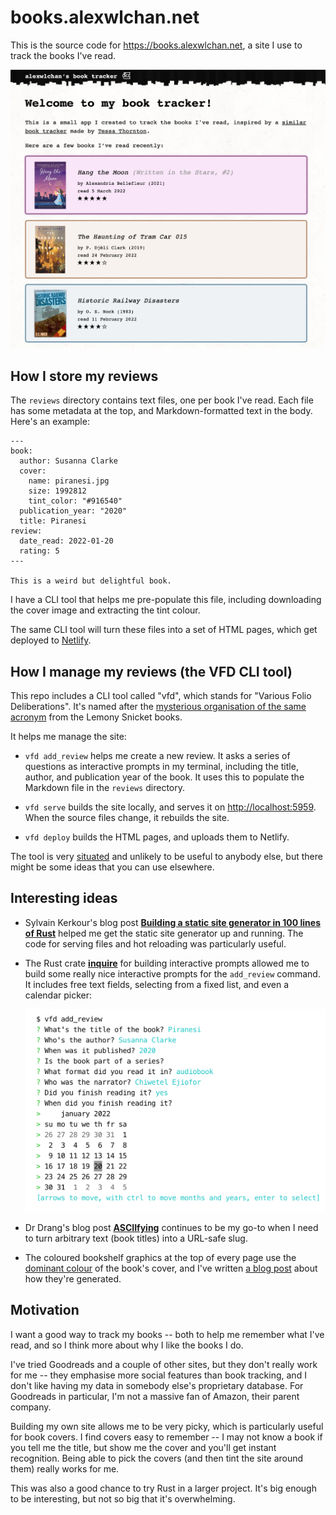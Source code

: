 # books.alexwlchan.net

This is the source code for <https://books.alexwlchan.net>, a site I use to track the books I've read.

![A screenshot of the homepage, which has a brief introductory paragraph and a list of three recent books.](books_screenshot.png)



## How I store my reviews

The `reviews` directory contains text files, one per book I've read.
Each file has some metadata at the top, and Markdown-formatted text in the body.
Here's an example:

```
---
book:
  author: Susanna Clarke
  cover:
    name: piranesi.jpg
    size: 1992812
    tint_color: "#916540"
  publication_year: "2020"
  title: Piranesi
review:
  date_read: 2022-01-20
  rating: 5
---

This is a weird but delightful book.
```

I have a CLI tool that helps me pre-populate this file, including downloading the cover image and extracting the tint colour.

The same CLI tool will turn these files into a set of HTML pages, which get deployed to [Netlify].

[Netlify]: https://www.netlify.com/



## How I manage my reviews (the VFD CLI tool)

This repo includes a CLI tool called "vfd", which stands for "Various Folio Deliberations".
It's named after the [mysterious organisation of the same acronym][vfd] from the Lemony Snicket books.

It helps me manage the site:

-   `vfd add_review` helps me create a new review.
    It asks a series of questions as interactive prompts in my terminal, including the title, author, and publication year of the book.
    It uses this to populate the Markdown file in the `reviews` directory.

-   `vfd serve` builds the site locally, and serves it on <http://localhost:5959>.
    When the source files change, it rebuilds the site.

-   `vfd deploy` builds the HTML pages, and uploads them to Netlify.

The tool is very [situated] and unlikely to be useful to anybody else, but there might be some ideas that you can use elsewhere.

[vfd]: https://snicket.fandom.com/wiki/Volunteer_Fire_Department
[situated]: https://www.drmaciver.com/2018/11/situated-software/



## Interesting ideas

*   Sylvain Kerkour's blog post [**Building a static site generator in 100 lines of Rust**](https://kerkour.com/rust-static-site-generator) helped me get the static site generator up and running.
    The code for serving files and hot reloading was particularly useful.

*   The Rust crate [**inquire**](https://crates.io/crates/inquire) for building interactive prompts allowed me to build some really nice interactive prompts for the `add_review` command.
    It includes free text fields, selecting from a fixed list, and even a calendar picker:

    ![Screenshot of a terminal with an inline calendar picker.](inquire_screenshot.png)

*   Dr Drang's blog post [**ASCIIfying**](http://www.leancrew.com/all-this/2014/10/asciifying/) continues to be my go-to when I need to turn arbitrary text (book titles) into a URL-safe slug.

*   The coloured bookshelf graphics at the top of every page use the [dominant colour](https://github.com/alexwlchan/dominant_colours) of the book's cover, and I've written [a blog post](https://alexwlchan.net/2022/01/rusty-shelves/) about how they're generated.


## Motivation

I want a good way to track my books -- both to help me remember what I've read, and so I think more about why I like the books I do.

I've tried Goodreads and a couple of other sites, but they don't really work for me -- they emphasise more social features than book tracking, and I don't like having my data in somebody else's proprietary database.
For Goodreads in particular, I'm not a massive fan of Amazon, their parent company.

Building my own site allows me to be very picky, which is particularly useful for book covers.
I find covers easy to remember -- I may not know a book if you tell me the title, but show me the cover and you'll get instant recognition.
Being able to pick the covers (and then tint the site around them) really works for me.

This was also a good chance to try Rust in a larger project.
It's big enough to be interesting, but not so big that it's overwhelming.
